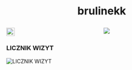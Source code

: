 <h1 align="center">brulinekk
<p align="center">
  <img align="left" alt="Discord" width="22px" src="https://cdn.jsdelivr.net/npm/simple-icons@v3/icons/discord.svg" /> <img src="https://readme-typing-svg.herokuapp.com/?center=true&vCenter=true&color=da3287&width=500&lines=+discord.gg/fivepvppl" />

  <h3>LICZNIK WIZYT</h3>
  <img src="https://profile-counter.glitch.me/brulinekk/count.svg" alt="LICZNIK WIZYT" />
</p></h1>
